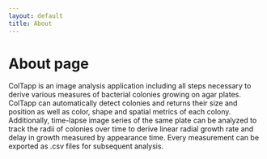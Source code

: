 ```yaml
---
layout: default
title: About
---
```

# About page
ColTapp is an image analysis application including all steps necessary to derive various measures of bacterial colonies growing on agar plates. ColTapp can automatically detect colonies and returns their size and position as well as color, shape and spatial metrics of each colony. Additionally, time-lapse image series of the same plate can be analyzed to track the radii of colonies over time to derive linear radial growth rate and delay in growth measured by appearance time. Every measurement can be exported as .csv files for subsequent analysis.
